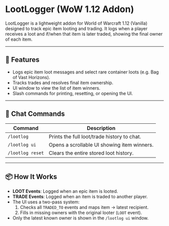 # LootLogger (WoW 1.12 Addon)

LootLogger is a lightweight addon for World of Warcraft 1.12 (Vanilla) designed to track epic item looting and trading. It logs when a player receives a loot and if/when that item is later traded, showing the final owner of each item.

---

## 🔧 Features

- Logs epic item loot messages and select rare container loots (e.g. Bag of Vast Horizons).
- Tracks trades and resolves final item ownership.
- UI window to view the list of item winners.
- Slash commands for printing, resetting, or opening the UI.

---

## 💬 Chat Commands

| Command        | Description                                      |
|----------------|--------------------------------------------------|
| `/lootlog`     | Prints the full loot/trade history to chat.      |
| `/lootlog ui`  | Opens a scrollable UI showing item winners.      |
| `/lootlog reset` | Clears the entire stored loot history.         |

---

## 📦 How It Works

- **LOOT Events**: Logged when an epic item is looted.
- **TRADE Events**: Logged when an item is traded to another player.
- The UI uses a two-pass system:
  1. Checks all `TRADED_TO` events and maps item → latest recipient.
  2. Fills in missing owners with the original looter (`LOOT` event).
- Only the latest known owner is shown in the `/lootlog ui` window.
